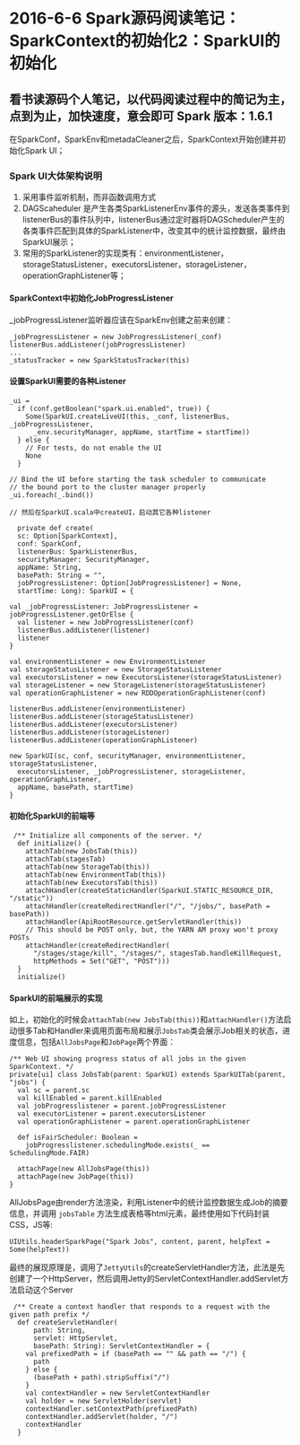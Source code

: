 # 2016-6-6 Spark源码阅读笔记：SparkContext的初始化2：SparkUI的初始化
看书读源码个人笔记，以代码阅读过程中的简记为主，点到为止，加快速度，意会即可
Spark 版本：1.6.1
-----------------
在SparkConf，SparkEnv和metadaCleaner之后，SparkContext开始创建并初始化Spark UI；


### Spark UI大体架构说明
1. 采用事件监听机制，而非函数调用方式
2. DAGScaheduler 是产生各类SparkListenerEnv事件的源头，发送各类事件到listenerBus的事件队列中，listenerBus通过定时器将DAGScheduler产生的各类事件匹配到具体的SparkListener中，改变其中的统计监控数据，最终由SparkUI展示；
3. 常用的SparkListener的实现类有：environmentListener，storageStatusListener，executorsListener，storageListener，operationGraphListener等；


#### SparkContext中初始化JobProgressListener
_jobProgressListener监听器应该在SparkEnv创建之前来创建：

    _jobProgressListener = new JobProgressListener(_conf)
    listenerBus.addListener(jobProgressListener)
    ...
    _statusTracker = new SparkStatusTracker(this)

#### 设置SparkUI需要的各种Listener

	_ui =
      if (conf.getBoolean("spark.ui.enabled", true)) {
        Some(SparkUI.createLiveUI(this, _conf, listenerBus, _jobProgressListener,
          _env.securityManager, appName, startTime = startTime))
      } else {
        // For tests, do not enable the UI
        None
      }

    // Bind the UI before starting the task scheduler to communicate
    // the bound port to the cluster manager properly
    _ui.foreach(_.bind())

    // 然后在SparkUI.scala中createUI，启动其它各种listener

      private def create(
      sc: Option[SparkContext],
      conf: SparkConf,
      listenerBus: SparkListenerBus,
      securityManager: SecurityManager,
      appName: String,
      basePath: String = "",
      jobProgressListener: Option[JobProgressListener] = None,
      startTime: Long): SparkUI = {

    val _jobProgressListener: JobProgressListener = jobProgressListener.getOrElse {
      val listener = new JobProgressListener(conf)
      listenerBus.addListener(listener)
      listener
    }

    val environmentListener = new EnvironmentListener
    val storageStatusListener = new StorageStatusListener
    val executorsListener = new ExecutorsListener(storageStatusListener)
    val storageListener = new StorageListener(storageStatusListener)
    val operationGraphListener = new RDDOperationGraphListener(conf)

    listenerBus.addListener(environmentListener)
    listenerBus.addListener(storageStatusListener)
    listenerBus.addListener(executorsListener)
    listenerBus.addListener(storageListener)
    listenerBus.addListener(operationGraphListener)

    new SparkUI(sc, conf, securityManager, environmentListener, storageStatusListener,
      executorsListener, _jobProgressListener, storageListener, operationGraphListener,
      appName, basePath, startTime)
    }

#### 初始化SparkUI的前端等

	 /** Initialize all components of the server. */
	  def initialize() {
	    attachTab(new JobsTab(this))
	    attachTab(stagesTab)
	    attachTab(new StorageTab(this))
	    attachTab(new EnvironmentTab(this))
	    attachTab(new ExecutorsTab(this))
	    attachHandler(createStaticHandler(SparkUI.STATIC_RESOURCE_DIR, "/static"))
	    attachHandler(createRedirectHandler("/", "/jobs/", basePath = basePath))
	    attachHandler(ApiRootResource.getServletHandler(this))
	    // This should be POST only, but, the YARN AM proxy won't proxy POSTs
	    attachHandler(createRedirectHandler(
	      "/stages/stage/kill", "/stages/", stagesTab.handleKillRequest,
	      httpMethods = Set("GET", "POST")))
	  }
	  initialize()

#### SparkUI的前端展示的实现
如上，初始化的时候会`attachTab(new JobsTab(this))`和`attachHandler()`方法启动很多Tab和Handler来调用页面布局和展示`JobsTab`类会展示Job相关的状态，进度信息，包括`AllJobsPage`和`JobPage`两个界面：

	/** Web UI showing progress status of all jobs in the given SparkContext. */
	private[ui] class JobsTab(parent: SparkUI) extends SparkUITab(parent, "jobs") {
	  val sc = parent.sc
	  val killEnabled = parent.killEnabled
	  val jobProgresslistener = parent.jobProgressListener
	  val executorListener = parent.executorsListener
	  val operationGraphListener = parent.operationGraphListener

	  def isFairScheduler: Boolean =
	    jobProgresslistener.schedulingMode.exists(_ == SchedulingMode.FAIR)

	  attachPage(new AllJobsPage(this))
	  attachPage(new JobPage(this))
	}

AllJobsPage由render方法渲染，利用Listener中的统计监控数据生成Job的摘要信息，并调用 `jobsTable` 方法生成表格等html元素，最终使用如下代码封装CSS，JS等:

	UIUtils.headerSparkPage("Spark Jobs", content, parent, helpText = Some(helpText))

最终的展现原理是，调用了`JettyUtils`的createServletHandler方法，此法是先创建了一个HttpServer，然后调用Jetty的ServletContextHandler.addServlet方法启动这个Server

	 /** Create a context handler that responds to a request with the given path prefix */
	  def createServletHandler(
	      path: String,
	      servlet: HttpServlet,
	      basePath: String): ServletContextHandler = {
	    val prefixedPath = if (basePath == "" && path == "/") {
	      path
	    } else {
	      (basePath + path).stripSuffix("/")
	    }
	    val contextHandler = new ServletContextHandler
	    val holder = new ServletHolder(servlet)
	    contextHandler.setContextPath(prefixedPath)
	    contextHandler.addServlet(holder, "/")
	    contextHandler
	  }